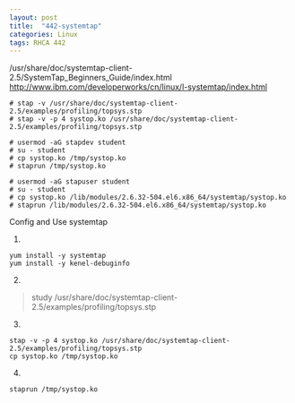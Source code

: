 ```yaml
---
layout: post
title:  "442-systemtap"
categories: Linux
tags: RHCA 442
---
```



/usr/share/doc/systemtap-client-2.5/SystemTap_Beginners_Guide/index.html
http://www.ibm.com/developerworks/cn/linux/l-systemtap/index.html

```
# stap -v /usr/share/doc/systemtap-client-2.5/examples/profiling/topsys.stp
# stap -v -p 4 systop.ko /usr/share/doc/systemtap-client-2.5/examples/profiling/topsys.stp

# usermod -aG stapdev student
# su - student
# cp systop.ko /tmp/systop.ko 
# staprun /tmp/systop.ko

# usermod -aG stapuser student
# su - student
# cp systop.ko /lib/modules/2.6.32-504.el6.x86_64/systemtap/systop.ko
# staprun /lib/modules/2.6.32-504.el6.x86_64/systemtap/systop.ko
```

Config and Use systemtap 

1. 

```
yum install -y systemtap
yum install -y kenel-debuginfo
```

2.

> study /usr/share/doc/systemtap-client-2.5/examples/profiling/topsys.stp

3.

```
stap -v -p 4 systop.ko /usr/share/doc/systemtap-client-2.5/examples/profiling/topsys.stp
cp systop.ko /tmp/systop.ko
```

4.

```
staprun /tmp/systop.ko
```
